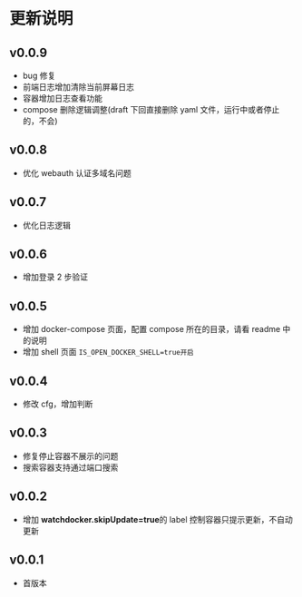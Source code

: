 # 更新说明

## v0.0.9

- bug 修复
- 前端日志增加清除当前屏幕日志
- 容器增加日志查看功能
- compose 删除逻辑调整(draft 下回直接删除 yaml 文件，运行中或者停止的，不会)

## v0.0.8

- 优化 webauth 认证多域名问题

## v0.0.7

- 优化日志逻辑

## v0.0.6

- 增加登录 2 步验证

## v0.0.5

- 增加 docker-compose 页面，配置 compose 所在的目录，请看 readme 中的说明
- 增加 shell 页面 `IS_OPEN_DOCKER_SHELL=true开启`

## v0.0.4

- 修改 cfg，增加判断

## v0.0.3

- 修复停止容器不展示的问题
- 搜索容器支持通过端口搜索

## v0.0.2

- 增加 **watchdocker.skipUpdate=true**的 label 控制容器只提示更新，不自动更新

## v0.0.1

- 首版本
